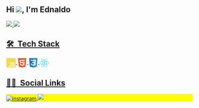 ## Hi <img src="https://raw.githubusercontent.com/kaueMarques/kaueMarques/master/hi.gif" width="30px">, I'm Ednaldo

<div>
  <a href="https://github.com/Ednaldo-byte">
  <img height="150em" src="https://github-readme-stats.vercel.app/api?username=Ednaldo-byte&show_icons=true&theme=github_dark&include_all_commits=true&count_private=true"/>
  <img height="150em" src="https://github-readme-stats.vercel.app/api/top-langs/?username=Ednaldo-byte&layout=compact&langs_count=7&theme=github_dark"/>
</div>
  
## 🛠 &nbsp;Tech Stack
<div>
  <img align="center" alt="Ed-Js" height="26" src="https://raw.githubusercontent.com/devicons/devicon/master/icons/javascript/javascript-plain.svg">
  <img align="center" alt="Ed-HTML" height="26" src="https://raw.githubusercontent.com/devicons/devicon/master/icons/html5/html5-original.svg">
  <img align="center" alt="Ed-CSS" height="26" src="https://raw.githubusercontent.com/devicons/devicon/master/icons/css3/css3-original.svg">
  <img align="center" alt="Ed-REACT" height="26" src="https://raw.githubusercontent.com/devicons/devicon/master/icons/react/react-original.svg">
</div>
  
## :person_curly_hair: &nbsp;Social Links

<div align="left" style="background:yellow">
<a href="https://instagram.com/ednaldo_cordeiro_" target="_blank">
 <img align="center" src="https://img.shields.io/badge/-ednaldo_cordeiro_-05122A?style=flat&logo=instagram" alt="instagram"/>
</a>
<a href="https://www.linkedin.com/mwlite/in/ednaldo-cordeiro-28018b1a6" target="_blank"><img src="https://img.shields.io/badge/-LinkedIn-%230077B5?style=for-the-badge&logo=linkedin&logoColor=white" target="_blank"></a> 
</div>
